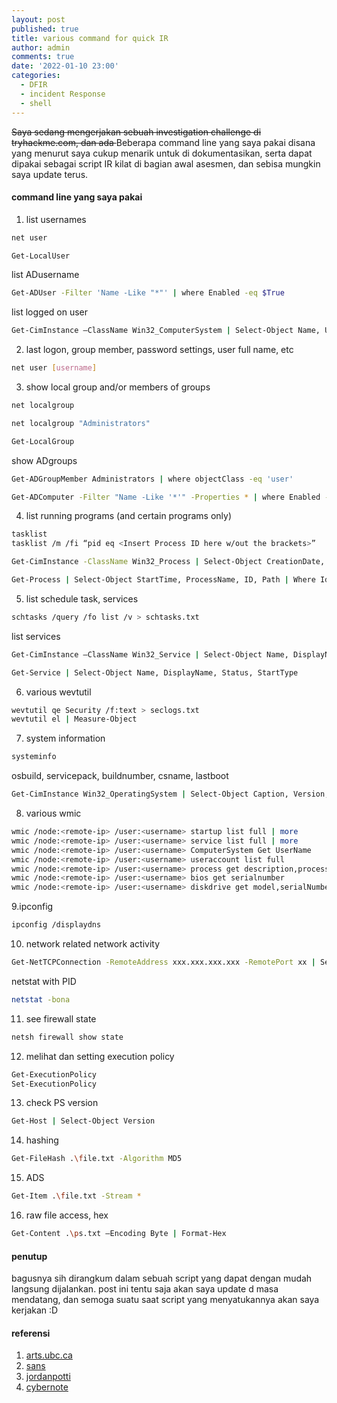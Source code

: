 ```yaml
---
layout: post
published: true
title: various command for quick IR
author: admin
comments: true
date: '2022-01-10 23:00'
categories:
  - DFIR
  - incident Response
  - shell
---
```

<s>Saya sedang mengerjakan sebuah investigation challenge di tryhackme.com,
dan ada </s> Beberapa command line yang saya pakai disana yang menurut saya cukup menarik untuk di dokumentasikan,
serta dapat dipakai sebagai script IR kilat di bagian awal asesmen, dan sebisa mungkin saya update terus.

<!--more-->
#### command line yang saya pakai

1. list usernames
```bash
net user
```
```bash
Get-LocalUser
```
list ADusername
```bash
Get-ADUser -Filter 'Name -Like "*"' | where Enabled -eq $True
```
list logged on user
```bash
Get-CimInstance –ClassName Win32_ComputerSystem | Select-Object Name, UserName, PrimaryOwnerName, Domain, TotalPhysicalMemory, Model, Manufacturer
```

2. last logon, group member, password settings, user full name, etc
```bash
net user [username]
```

3. show local group and/or members of groups
```bash
net localgroup
```
```bash
net localgroup "Administrators"
```
```bash
Get-LocalGroup
```
show ADgroups
```bash
Get-ADGroupMember Administrators | where objectClass -eq 'user'
```
```bash
Get-ADComputer -Filter "Name -Like '*'" -Properties * | where Enabled -eq $True | Select-Object Name, OperatingSystem, Enabled
```

4. list running programs (and certain programs only)
```bash
tasklist
tasklist /m /fi “pid eq <Insert Process ID here w/out the brackets>”
```
```bash
Get-CimInstance -ClassName Win32_Process | Select-Object CreationDate, ProcessName, ProcessID, CommandLine, ParetProcessId | where ProcessID -eq xxxx
```
```bash
Get-Process | Select-Object StartTime, ProcessName, ID, Path | Where Id -eq xxxx
```

5. list schedule task, services
```bash
schtasks /query /fo list /v > schtasks.txt
```
list services
```bash
Get-CimInstance –ClassName Win32_Service | Select-Object Name, DisplayName, StartMode, State, PathName, StartName, ServiceType
```
```bash
Get-Service | Select-Object Name, DisplayName, Status, StartType
```

6. various wevtutil
```bash
wevtutil qe Security /f:text > seclogs.txt
wevtutil el | Measure-Object
```

7. system information
```bash
systeminfo
```
osbuild, servicepack, buildnumber, csname, lastboot
```bash
Get-CimInstance Win32_OperatingSystem | Select-Object Caption, Version, servicepackmajorversion, BuildNumber, CSName, LastBootUpTime
```

8. various wmic
```bash
wmic /node:<remote-ip> /user:<username> startup list full | more
wmic /node:<remote-ip> /user:<username> service list full | more
wmic /node:<remote-ip> /user:<username> ComputerSystem Get UserName
wmic /node:<remote-ip> /user:<username> useraccount list full
wmic /node:<remote-ip> /user:<username> process get description,processid,parentprocessid,commandline /format:csv
wmic /node:<remote-ip> /user:<username> bios get serialnumber
wmic /node:<remote-ip> /user:<username> diskdrive get model,serialNumber,size,mediaType
```

9.ipconfig
```bash
ipconfig /displaydns
```

10. network related
network activity
```bash
Get-NetTCPConnection -RemoteAddress xxx.xxx.xxx.xxx -RemotePort xx | Select-Object CreationTime, LocalAddress, LocalPort, RemoteAddress, RemotePort, OwningProcess, Stat
```
netstat with PID
```bash
netstat -bona
```

11. see firewall state
```bash
netsh firewall show state
```

12. melihat dan setting execution policy
```bash
Get-ExecutionPolicy
Set-ExecutionPolicy
```

13. check PS version
```bash
Get-Host | Select-Object Version
```

14. hashing
```bash
Get-FileHash .\file.txt -Algorithm MD5
```

15. ADS
```bash
Get-Item .\file.txt -Stream *
```

16. raw file access, hex
```bash
Get-Content .\ps.txt –Encoding Byte | Format-Hex
```

#### penutup

bagusnya sih dirangkum dalam sebuah script yang dapat dengan mudah langsung dijalankan.
post ini tentu saja akan saya update d masa mendatang, dan semoga suatu saat script yang menyatukannya akan saya kerjakan :D

#### referensi

1. [arts.ubc.ca](https://isit.arts.ubc.ca/how-to-locate-serial-number-of-computer/)
2. [sans](https://www.sans.org/blog/wmic-for-incident-response/)
3. [jordanpotti](https://jordanpotti.com/2017/01/20/basics-of-windows-incident-response/)
4. [cybernote](http://www.cybernote.net/index.php/2020/05/02/practical-incident-response-commands-wmic/)
